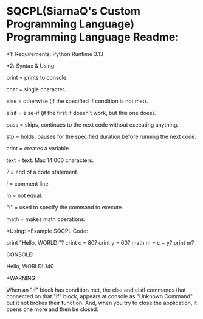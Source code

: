 # SQCPL(SiarnaQ's Custom Programming Language) Programming Language Readme:

*1: Requirements:
Python Runtime 3.13


*2: Syntax & Using:

print = prints to console.

char = single character.

else = otherwise (if the specified if condition is not met).

elsif = else-if (if the first if doesn't work, but this one does).

pass = skips, continues to the next code without executing anything.

stp = holds, pauses for the specified duration before running the next code.

crint = creates a variable.

text = text. Max 14,000 characters.

? = end of a code statement.

! = comment line.

!n = not equal.

":" = used to specify the command to execute.

math = makes math operations.


*Using:
*Example SQCPL Code:

print "Hello, WORLD!"?
crint c = 80?
crint y = 60?
math m = c + y?
print m?


CONSOLE:

Hello, WORLD!
140



*WARNING:

When an "if" block has condition met, the else and elsif commands that connected on that "if" block, appears at console as "Unknown Command" but it not brokes their function. And, when you try to close the application, it opens one more and then be closed.

